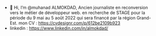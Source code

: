 - 👋 Hi, I’m @muhanad ALMOKDAD, Ancien journaliste en reconversion vers le métier de développeur web. en recherche de STAGE pour la période du 9 mai au 5 août 2022 qui sera financé par la région Grand-Est.
mon CV :
https://cvdesignr.com/p/612be2109b923
- linkedin : https://www.linkedin.com/in/almokdad/

<!---
muhanadmk/muhanadmk is a ✨ special ✨ repository because its `README.md` (this file) appears on your GitHub profile.
You can click the Preview link to take a look at your changes.
--->
